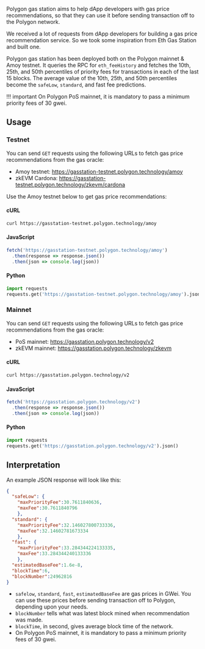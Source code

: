 Polygon gas station aims to help dApp developers with gas price recommendations, so that they can use it before sending transaction off to the Polygon network.

We received a lot of requests from dApp developers for building a gas price recommendation service. So we took some inspiration from Eth Gas Station and built one.

Polygon gas station has been deployed both on the Polygon mainnet & Amoy testnet. It queries the RPC for `eth_feeHistory` and fetches the 10th, 25th, and 50th percentiles of priority fees for transactions in each of the last 15 blocks. The average value of the 10th, 25th, and 50th percentiles become the `safeLow`, `standard`, and fast fee predictions.

!!! important
    On Polygon PoS mainnet, it is mandatory to pass a minimum priority fees of 30 gwei.

## Usage

### Testnet

You can send `GET` requests using the following URLs to fetch gas price recommendations from the gas oracle:

- Amoy testnet: https://gasstation-testnet.polygon.technology/amoy
- zkEVM Cardona: https://gasstation-testnet.polygon.technology/zkevm/cardona

Use the Amoy testnet below to get gas price recommendations:

#### cURL

```bash
curl https://gasstation-testnet.polygon.technology/amoy
```

#### JavaScript

```javascript
fetch('https://gasstation-testnet.polygon.technology/amoy')
  .then(response => response.json())
  .then(json => console.log(json))
```

#### Python

```python
import requests
requests.get('https://gasstation-testnet.polygon.technology/amoy').json()
```

### Mainnet

You can send `GET` requests using the following URLs to fetch gas price recommendations from the gas oracle:

- PoS mainnet: https://gasstation.polygon.technology/v2
- zkEVM mainnet: https://gasstation.polygon.technology/zkevm

#### cURL

```bash
curl https://gasstation.polygon.technology/v2
```

#### JavaScript

```javascript
fetch('https://gasstation.polygon.technology/v2')
  .then(response => response.json())
  .then(json => console.log(json))
```

#### Python

```python
import requests
requests.get('https://gasstation.polygon.technology/v2').json()
```

</TabItem>
</Tabs>

## Interpretation

An example JSON response will look like this:

```json
{
  "safeLow": {
    "maxPriorityFee":30.7611840636,
    "maxFee":30.7611840796
    },
  "standard": {
    "maxPriorityFee":32.146027800733336,
    "maxFee":32.14602781673334
    },
  "fast": {
    "maxPriorityFee":33.284344224133335,
    "maxFee":33.284344240133336
    },
  "estimatedBaseFee":1.6e-8,
  "blockTime":6,
  "blockNumber":24962816
}
```

- `safelow`, `standard`, `fast`, `estimatedBaseFee` are gas prices in GWei. You can use these prices before sending transaction off to Polygon, depending upon your needs.
- `blockNumber` tells what was latest block mined when recommendation was made.
- `blockTime`, in second, gives average block time of the network.
- On Polygon PoS mainnet, it is mandatory to pass a minimum priority fees of 30 gwei.
